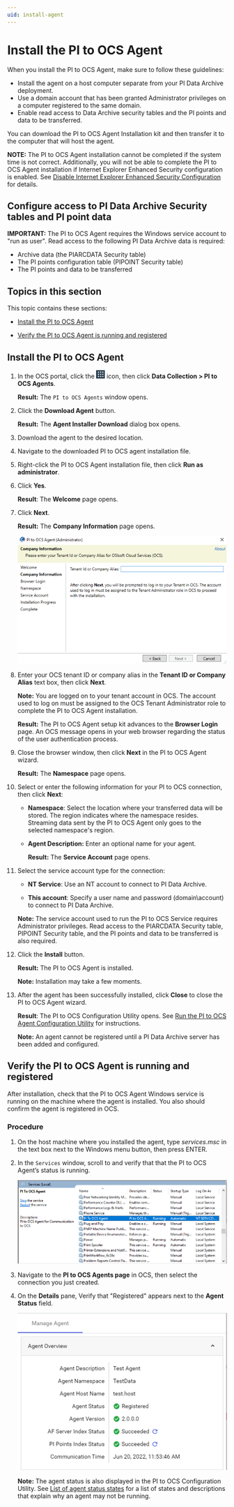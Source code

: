 ```yaml
---
uid: install-agent
---
```


# Install the PI to OCS Agent

When you install the PI to OCS Agent, make sure to follow these guidelines:

* Install the agent on a host computer separate from your PI Data Archive deployment.
* Use a domain account that has been granted Administrator privileges on a computer registered to the same domain.
* Enable read access to Data Archive security tables and the PI points and data to be transferred.

You can download the PI to OCS Agent Installation kit and then transfer it to the computer that will host the agent.

**NOTE:** The PI to OCS Agent installation cannot be completed if the system time is not correct. Additionally, you will not be able to complete the PI to OCS Agent installation if Internet Explorer Enhanced Security configuration is enabled. See [Disable Internet Explorer Enhanced Security Configuration](xref:disable-ie-security) for details. 

## Configure access to PI Data Archive Security tables and PI point data

**IMPORTANT:** The PI to OCS Agent requires the Windows service account to "run as user". Read access to the following PI Data Archive data is required:

* Archive data (the PIARCDATA Security table)
* The PI points configuration table (PIPOINT Security table)
* The PI points and data to be transferred

## Topics in this section

This topic contains these sections:

* [Install the PI to OCS Agent](#install-the-pi-to-ocs-agent)

* [Verify the PI to OCS Agent is running and registered](#verify-the-pi-to-ocs-agent-is-running-and-registered)


## Install the PI to OCS Agent

1. In the OCS portal, click the ![ ](../../images/waffle-button.png) icon, then click **Data Collection > PI to OCS Agents**.

   **Result:** The `PI to OCS Agents` window opens.

2. Click the **Download Agent** button.

   **Result:** The **Agent Installer Download** dialog box opens.

3. Download the agent to the desired location.

4. Navigate to the downloaded PI to OCS agent installation file.

5. Right-click the PI to OCS Agent installation file, then click **Run as administrator**.

6. Click **Yes**.

   **Result**: The **Welcome** page opens.

7. Click **Next**.

   **Result:** The **Company Information** page opens.

   ![](../../images/agent-co-info.png)

8. Enter your OCS tenant ID or company alias in the **Tenant ID or Company Alias** text box, then click **Next**.

   **Note:** You are logged on to your tenant account in OCS.  The account used to log on must be assigned to the OCS Tenant Administrator role to complete the PI to OCS Agent installation.

   **Result:** The PI to OCS Agent setup kit advances to the **Browser Login** page. An OCS message opens in your web browser regarding the status of the user authentication process. 

9. Close the browser window, then click **Next** in the PI to OCS Agent wizard.

   **Result:** The **Namespace** page opens.

10. Select or enter the following information for your PI to OCS connection, then click **Next**:

    * **Namespace**: Select the location where your transferred data will be stored. The region indicates where the namespace resides. Streaming data sent by the PI to OCS Agent only goes to the selected namespace's region.

    * **Agent Description:** Enter an optional name for your agent.

      **Result:** The **Service Account** page opens.

11. Select the service account type for the connection:

    * **NT Service**: Use an NT account to connect to PI Data Archive.

    * **This account**: Specify a user name and password (domain\account) to connect to PI Data Archive.

    **Note:** The service account used to run the PI to OCS Service requires Administrator privileges. Read access to the PIARCDATA Security table, PIPOINT Security table, and the PI points and data to be transferred is also required.

12. Click the **Install** button.

    **Result:** The PI to OCS Agent is installed.

    **Note:** Installation may take a few moments.

13. After the agent has been successfully installed, click **Close** to close the PI to OCS Agent wizard.

    **Result**: The PI to OCS Configuration Utility opens. See [Run the PI to OCS Agent Configuration Utility](xref:pi-to-ocs-utility) for instructions.

    **Note:** An agent cannot be registered until a PI Data Archive server has been added and configured.

## Verify the PI to OCS Agent is running and registered

After installation, check that the PI to OCS Agent Windows service is running on the machine where the agent is installed. You also should confirm the agent is registered in OCS.

### Procedure

1. On the host machine where you installed the agent, type *services.msc* in the text box next to the Windows menu button, then press ENTER.

2. In the `Services` window, scroll to and verify that that the PI to OCS Agent’s status is running.

   ![](../../images/services-window.png)

3. Navigate to the **PI to OCS Agents page** in OCS, then select the connection you just created.

4. On the **Details** pane, Verify that "Registered" appears next to the **Agent Status** field.

   ![Agent status](../../images/details-pane.png)

   **Note:**  The agent status is also displayed in the PI to OCS Configuration Utility.  See [List of agent status states](xref:pi-to-ocs-utility#list-of-agent-status-states) for a list of states and descriptions that explain why an agent may not be running.
